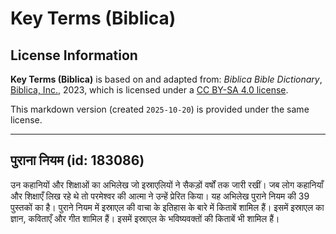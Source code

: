 # Key Terms (Biblica)

## License Information

**Key Terms (Biblica)** is based on and adapted from: _Biblica Bible Dictionary_, [Biblica, Inc.](https://www.biblica.com/), 2023, which is licensed under a [CC BY-SA 4.0 license](https://creativecommons.org/licenses/by-sa/4.0/legalcode.en).

This markdown version (created `2025-10-20`) is provided under the same license.



--------------------------------

## पुराना नियम (id: 183086)

उन कहानियों और शिक्षाओं का अभिलेख जो इस्राएलियों ने सैकड़ों वर्षों तक जारी रखीं। जब लोग कहानियाँ और शिक्षाएँ लिख रहे थे तो परमेश्वर की आत्मा ने उन्हें प्रेरित किया। यह अभिलेख पुराने नियम की 39 पुस्तकों का है। पुराने नियम में इस्राएल की वाचा के इतिहास के बारे में किताबें शामिल हैं। इसमें इस्राएल का ज्ञान, कविताएँ और गीत शामिल हैं। इसमें इस्राएल के भविष्यवक्तों की किताबें भी शामिल हैं।


